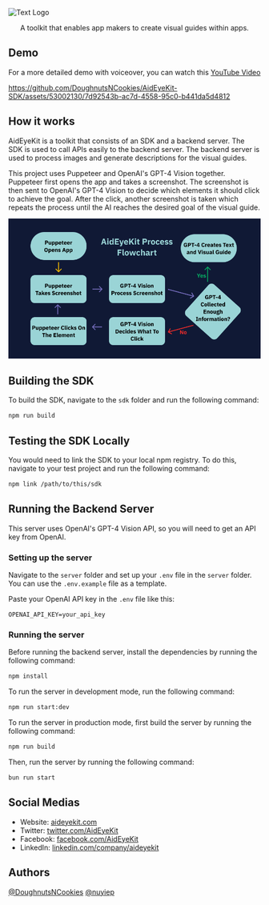 ![Text Logo](https://github.com/DoughnutsNCookies/AidEyeKit-SDK/assets/53002130/65ab4119-21a6-4372-ad7c-d6e05428bf14)

<p align="center">A toolkit that enables app makers to create visual guides within apps.</p>

## Demo

For a more detailed demo with voiceover, you can watch this [YouTube Video](https://youtu.be/gc_1hvezhbc)

https://github.com/DoughnutsNCookies/AidEyeKit-SDK/assets/53002130/7d92543b-ac7d-4558-95c0-b441da5d4812

## How it works

AidEyeKit is a toolkit that consists of an SDK and a backend server. The SDK is used to call APIs easily to the backend server. The backend server is used to process images and generate descriptions for the visual guides.

This project uses Puppeteer and OpenAI's GPT-4 Vision together. Puppeteer first opens the app and takes a screenshot. The screenshot is then sent to OpenAI's GPT-4 Vision to decide which elements it should click to achieve the goal. After the click, another screenshot is taken which repeats the process until the AI reaches the desired goal of the visual guide.

<img src="github/FlowChart.png" alt="AidEyeKit Workflow Diagram">

## Building the SDK

To build the SDK, navigate to the `sdk` folder and run the following command:

```sh
npm run build
```

## Testing the SDK Locally

You would need to link the SDK to your local npm registry. To do this, navigate to your test project and run the following command:

```sh
npm link /path/to/this/sdk
```

## Running the Backend Server

This server uses OpenAI's GPT-4 Vision API, so you will need to get an API key from OpenAI.

### Setting up the server

Navigate to the `server` folder and set up your `.env` file in the `server` folder. You can use the `.env.example` file as a template.

Paste your OpenAI API key in the `.env` file like this:

```
OPENAI_API_KEY=your_api_key
```

### Running the server

Before running the backend server, install the dependencies by running the following command:

```sh
npm install
```

To run the server in development mode, run the following command:

```sh
npm run start:dev
```

To run the server in production mode, first build the server by running the following command:

```sh
npm run build
```

Then, run the server by running the following command:

```sh
bun run start
```

## Social Medias

- Website: [aideyekit.com](https://aideyekit.com)
- Twitter: [twitter.com/AidEyeKit](https://twitter.com/AidEyeKit)
- Facebook: [facebook.com/AidEyeKit](https://www.facebook.com/AidEyeKit)
- LinkedIn: [linkedin.com/company/aideyekit](https://www.linkedin.com/company/aideyekit)

## Authors

[@DoughnutsNCookies](https://www.github.com/DoughnutsNCookies)
[@nuyiep](https://www.github.com/nuyiep)
